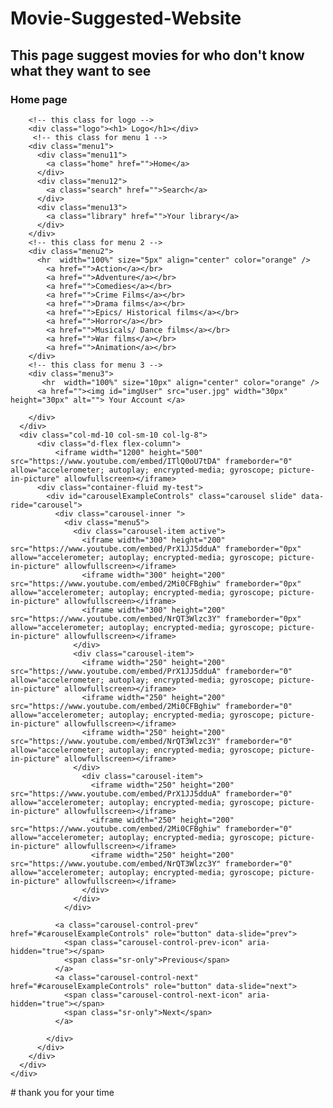# Movie-Suggested-Website
## This page suggest movies for who don't know what they want to see
### Home page
<!DOCTYPE html>
<html>
<head>
	<title>Home page</title>
	<link rel="stylesheet" type="text/css" href="stylep.css">
  <link rel="stylesheet" href="https://maxcdn.bootstrapcdn.com/bootstrap/4.0.0/css/bootstrap.min.css" integrity="sha384-Gn5384xqQ1aoWXA+058RXPxPg6fy4IWvTNh0E263XmFcJlSAwiGgFAW/dAiS6JXm" crossorigin="anonymous">
  <script src="https://code.jquery.com/jquery-3.2.1.slim.min.js" integrity="sha384-KJ3o2DKtIkvYIK3UENzmM7KCkRr/rE9/Qpg6aAZGJwFDMVNA/GpGFF93hXpG5KkN" crossorigin="anonymous"></script>
<script src="https://cdnjs.cloudflare.com/ajax/libs/popper.js/1.12.9/umd/popper.min.js" integrity="sha384-ApNbgh9B+Y1QKtv3Rn7W3mgPxhU9K/ScQsAP7hUibX39j7fakFPskvXusvfa0b4Q" crossorigin="anonymous"></script>
<script src="https://maxcdn.bootstrapcdn.com/bootstrap/4.0.0/js/bootstrap.min.js" integrity="sha384-JZR6Spejh4U02d8jOt6vLEHfe/JQGiRRSQQxSfFWpi1MquVdAyjUar5+76PVCmYl" crossorigin="anonymous"></script>
  
</head>
<body>
  <main>  
	<div class="container-fluid">    
    <div class="row ">
      <div class=" col-md-2 col-sm-2 col-lg-2 my-menu">
        
        <!-- this class for logo -->
        <div class="logo"><h1> Logo</h1></div>        
         <!-- this class for menu 1 -->
        <div class="menu1">          
          <div class="menu11">
            <a class="home" href="">Home</a>
          </div>
          <div class="menu12">
            <a class="search" href="">Search</a>
          </div>
          <div class="menu13">
            <a class="library" href="">Your library</a>
          </div>          
        </div> 
        <!-- this class for menu 2 -->
        <div class="menu2">
          <hr  width="100%" size="5px" align="center" color="orange" />  
            <a href="">Action</a></br>
            <a href="">Adventure</a></br>
            <a href="">Comedies</a></br>
            <a href="">Crime Films</a></br>
            <a href="">Drama films</a></br>
            <a href="">Epics/ Historical films</a></br>
            <a href="">Horror</a></br>
            <a href="">Musicals/ Dance films</a></br>
            <a href="">War films</a></br>
            <a href="">Animation</a></br>                       
        </div>
        <!-- this class for menu 3 -->        
        <div class="menu3">
           <hr  width="100%" size="10px" align="center" color="orange" />  
          <a href=""><img id="imgUser" src="user.jpg" width="30px" height="30px" alt=""> Your Account </a>

        </div>
      </div>
      <div class="col-md-10 col-sm-10 col-lg-8">
          <div class="d-flex flex-column">
              <iframe width="1200" height="500" src="https://www.youtube.com/embed/ITlQ0oU7tDA" frameborder="0" allow="accelerometer; autoplay; encrypted-media; gyroscope; picture-in-picture" allowfullscreen></iframe>              
          <div class="container-fluid my-test">
            <div id="carouselExampleControls" class="carousel slide" data-ride="carousel">
              <div class="carousel-inner ">
                <div class="menu5">
                  <div class="carousel-item active">                  
                    <iframe width="300" height="200" src="https://www.youtube.com/embed/PrX1JJ5dduA" frameborder="0px" allow="accelerometer; autoplay; encrypted-media; gyroscope; picture-in-picture" allowfullscreen></iframe>
                    <iframe width="300" height="200" src="https://www.youtube.com/embed/2Mi0CFBghiw" frameborder="0px" allow="accelerometer; autoplay; encrypted-media; gyroscope; picture-in-picture" allowfullscreen></iframe>
                    <iframe width="300" height="200" src="https://www.youtube.com/embed/NrQT3Wlzc3Y" frameborder="0px" allow="accelerometer; autoplay; encrypted-media; gyroscope; picture-in-picture" allowfullscreen></iframe>                
                  </div>
                  <div class="carousel-item">
                    <iframe width="250" height="200" src="https://www.youtube.com/embed/PrX1JJ5dduA" frameborder="0" allow="accelerometer; autoplay; encrypted-media; gyroscope; picture-in-picture" allowfullscreen></iframe>
                    <iframe width="250" height="200" src="https://www.youtube.com/embed/2Mi0CFBghiw" frameborder="0" allow="accelerometer; autoplay; encrypted-media; gyroscope; picture-in-picture" allowfullscreen></iframe>
                    <iframe width="250" height="200" src="https://www.youtube.com/embed/NrQT3Wlzc3Y" frameborder="0" allow="accelerometer; autoplay; encrypted-media; gyroscope; picture-in-picture" allowfullscreen></iframe>                  
                  </div>
                    <div class="carousel-item">
                      <iframe width="250" height="200" src="https://www.youtube.com/embed/PrX1JJ5dduA" frameborder="0" allow="accelerometer; autoplay; encrypted-media; gyroscope; picture-in-picture" allowfullscreen></iframe>
                      <iframe width="250" height="200" src="https://www.youtube.com/embed/2Mi0CFBghiw" frameborder="0" allow="accelerometer; autoplay; encrypted-media; gyroscope; picture-in-picture" allowfullscreen></iframe>
                      <iframe width="250" height="200" src="https://www.youtube.com/embed/NrQT3Wlzc3Y" frameborder="0" allow="accelerometer; autoplay; encrypted-media; gyroscope; picture-in-picture" allowfullscreen></iframe>                  
                    </div>
                  </div>
                </div>
              
              <a class="carousel-control-prev" href="#carouselExampleControls" role="button" data-slide="prev">
                <span class="carousel-control-prev-icon" aria-hidden="true"></span>
                <span class="sr-only">Previous</span>
              </a>
              <a class="carousel-control-next" href="#carouselExampleControls" role="button" data-slide="next">
                <span class="carousel-control-next-icon" aria-hidden="true"></span>
                <span class="sr-only">Next</span>
              </a>
              
            </div>
          </div>                     
        </div> 
      </div>            
    </div>
</main>
</body>
</html>
# thank you for your time 
